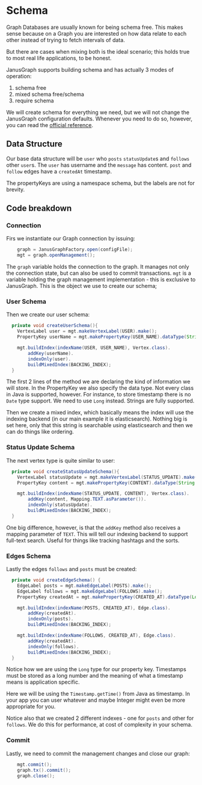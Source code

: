 # Schema

Graph Databases are usually known for being schema free. This makes sense because on a Graph you are interested on how data relate to each other instead of trying to fetch intervals of data.


But there are cases when mixing both is the ideal scenario; this holds true to most real life applications, to be honest.

JanusGraph supports building schema and has actually 3 modes of operation:

1. schema free
1. mixed schema free/schema
1. require schema


We will create schema for everything we need, but we will not change the JanusGraph configuration defaults. Whenever you need to do so, however, you can read the [official reference](http://docs.janusgraph.org/latest/config-ref.html).

## Data Structure


Our base data structure will be `user` who `posts` `statusUpdate`s and `follows` other `user`s. The `user` has username and the `message` has content. `post` and `follow` edges have a `createdAt` timestamp.

The propertyKeys are using a namespace schema, but the labels are not for brevity.


## Code breakdown



### Connection

Firs we instantiate our Graph connection by issuing:

```java
    graph = JanusGraphFactory.open(configFile);
    mgt = graph.openManagement();
```

The `graph` variable holds the connection to the graph. It manages not only the connection state, but can also be used to commit transactions.
`mgt` is a variable holding the graph management implementation - this is exclusive to JanusGraph. This is the object we use to create our schema;


### User Schema

Then we create our user schema:

```java
  private void createUserSchema(){
    VertexLabel user = mgt.makeVertexLabel(USER).make();
    PropertyKey userName = mgt.makePropertyKey(USER_NAME).dataType(String.class).make();

    mgt.buildIndex(indexName(USER, USER_NAME), Vertex.class).
        addKey(userName).
        indexOnly(user).
        buildMixedIndex(BACKING_INDEX);
  }
```

The first 2 lines of the method we are declaring the kind of information we will store. In the PropertyKey we also specify the data type. Not every class in Java is supported, however. For instance, to store timestamp there is no `Date` type support. We need to use `Long` instead. Strings are fully supported.

Then we create a mixed index, which basically means the index will use the indexing backend (in our main example it is elasticsearch). Nothing big is set here, only that this string is searchable using elasticsearch and then we can do things like ordering.

### Status Update Schema

The next vertex type is quite similar to user:

```java
  private void createStatusUpdateSchema(){
    VertexLabel statusUpdate = mgt.makeVertexLabel(STATUS_UPDATE).make();
    PropertyKey content = mgt.makePropertyKey(CONTENT).dataType(String.class).make();

    mgt.buildIndex(indexName(STATUS_UPDATE, CONTENT), Vertex.class).
        addKey(content, Mapping.TEXT.asParameter()).
        indexOnly(statusUpdate).
        buildMixedIndex(BACKING_INDEX);
  }
```

One big difference, however, is that the `addKey` method also receives a mapping parameter of `TEXT`. This will tell our indexing backend to support full-text search. Useful for things like tracking hashtags and the sorts.


### Edges Schema

Lastly the edges `follows` and `posts` must be created:

```java
  private void createEdgeSchema() {
    EdgeLabel posts = mgt.makeEdgeLabel(POSTS).make();
    EdgeLabel follows = mgt.makeEdgeLabel(FOLLOWS).make();
    PropertyKey createdAt = mgt.makePropertyKey(CREATED_AT).dataType(Long.class).make();

    mgt.buildIndex(indexName(POSTS, CREATED_AT), Edge.class).
        addKey(createdAt).
        indexOnly(posts).
        buildMixedIndex(BACKING_INDEX);

    mgt.buildIndex(indexName(FOLLOWS, CREATED_AT), Edge.class).
        addKey(createdAt).
        indexOnly(follows).
        buildMixedIndex(BACKING_INDEX);
  }
```

Notice how we are using the `Long` type for our property key. Timestamps must be stored as a long number and the meaning of what a timestamp means is application specific.

Here we will be using the `Timestamp.getTime()` from Java as timestamp. In your app you can user whatever and maybe Integer might even be more appropriate for you.

Notice also that we created 2 different indexes - one for `posts` and other for `follows`. We do this for performance, at cost of complexity in your schema.


### Commit

Lastly, we need to commit the management changes and close our graph:

```java
    mgt.commit();
    graph.tx().commit();
    graph.close();
```
